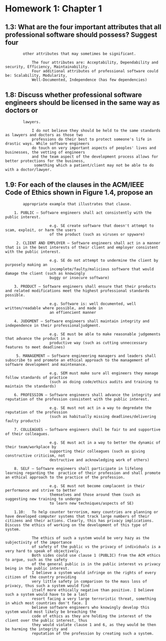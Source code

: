 # Homework 1: Chapter 1

## 1.3:    What are the four important attributes that all professional software should possess? Suggest four
            other attributes that may sometimes be significant.

                The four attributes are: Acceptability, Dependability and security, Efficiency, Maintainability. 
                Four additional attributes of professional software could be: Scalability, Modularity, 
                Well-Documented, Independence (has few dependencies) 

## 1.8:    Discuss whether professional software engineers should be licensed in the same way as doctors or
            lawyers.
                
                I do not believe they should be held to the same standards as lawyers and doctors as those two 
                professions do their best to protect someone's life in drastic ways. While software engineers 
                do touch on very important aspects of peoples' lives and businesses, the vetting of engineers 
                and the team aspect of the development process allows for better protections for the business,
                 something which a patient/client may not be able to do with a doctor/lawyer. 

## 1.9:    For each of the clauses in the ACM/IEEE Code of Ethics shown in Figure 1.4, propose an
            appropriate example that illustrates that clause.

        1. PUBLIC – Software engineers shall act consistently with the public interest.
                        
                        e.g. SE create software that doesn't attempt to scam, exploit, or harm the users 
                        of the product (such as viruses or spyware)

         2. CLIENT AND EMPLOYER – Software engineers shall act in a manner that is in the best interests of their client and employer consistent with the public interest.

                        e.g. SE do not attempt to undermine the client by purposely making an 
                        incomplete/faulty/malicious software that would damage the client (such as knowingly 
                        buggy or insecure software)

        3. PRODUCT – Software engineers shall ensure that their products and related modifications meet the highest professional standards possible.

                        e.g. Software is: well documented, well written/readable where possible, and made in 
                        an effiencient manner

        4. JUDGMENT – Software engineers shall maintain integrity and independence in their professionaljudgment.

                        e.g. SE must be able to make reasonable judgements that advance the product in a 
                        productive way (such as cutting unneccessary features to meet deadlines)

         5. MANAGEMENT – Software engineering managers and leaders shall subscribe to and promote an ethical approach to the management of software development and maintenance.

                        e.g. SEM must make sure all engineers they manage follow standards of practice 
                        (such as doing code/ethics audits and training to maintain the standards)

        6. PROFESSION – Software engineers shall advance the integrity and reputation of the profession consistent with the public interest.

                        e.g. SE must not act in a way to degredate the reputation of the profession 
                        (such as habitually missing deadlines/delivering faulty products)

        7. COLLEAGUES – Software engineers shall be fair to and supportive of their colleagues.

                        e.g. SE must act in a way to better the dynamic of their team/workplace by 
                        supporting their colleagues (such as giving constructive criticism, not 
                        destructive and acknowledging work of others)

        8. SELF – Software engineers shall participate in lifelong learning regarding the  practice of their profession and shall promote an ethical approach to the practice of the profession.

                        e.g. SE must not become complacent in their performance and strive to better 
                        themselves and those around them (such as suggesting new training to undergo 
                        to learn new techniques/aspects of SE)

        1.10:   To help counter terrorism, many countries are planning or have developed computer systems that track large numbers of their citizens and their actions. Clearly, this has privacy implications. Discuss the ethics of working on the development of this type of system.

                The ethics of such a system would be very hazy as the subjectivity of the importance
                of safety of the public vs the privacy of individuals is a very hard to speak of objectively.
                Both sides could use clause 1 (PUBLIC) from the ACM ethics to argue, such as the safety 
                of the general public is in the public interest vs privacy being in the public interest. 
                I believe a system would infringe on the rights of every citizen of the country providing
                very little safety in comparison to the mass loss of privacy, thus such a system would find
                itself more ethically negative than positive. I believe such a system would have to be a last 
                resort facing a very large terroristic threat, something in which most countries don't face. I 
                believe software engineers who knowingly develop this system would most likely be breaching the 
                code of ethics as they are holding the interest of the client over the public interest, thus 
                they would violate clause 1 and 6, as they would be then be harming the integrity and 
                reputation of the profession by creating such a system.